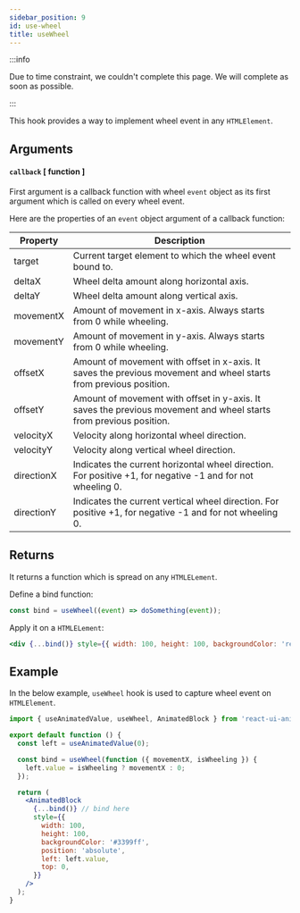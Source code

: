 ```yaml
---
sidebar_position: 9
id: use-wheel
title: useWheel
---
```


:::info

Due to time constraint, we couldn't complete this page. We will complete as soon as possible.

:::

This hook provides a way to implement wheel event in any `HTMLElement`.

## Arguments

#### `callback` [ function ]

First argument is a callback function with wheel `event` object as its first argument which is called on every wheel event.

Here are the properties of an `event` object argument of a callback function:

| Property   | Description                                                                                                       |
| ---------- | ----------------------------------------------------------------------------------------------------------------- |
| target     | Current target element to which the wheel event bound to.                                                         |
| deltaX     | Wheel delta amount along horizontal axis.                                                                         |
| deltaY     | Wheel delta amount along vertical axis.                                                                           |
| movementX  | Amount of movement in x-axis. Always starts from 0 while wheeling.                                                |
| movementY  | Amount of movement in y-axis. Always starts from 0 while wheeling.                                                |
| offsetX    | Amount of movement with offset in x-axis. It saves the previous movement and wheel starts from previous position. |
| offsetY    | Amount of movement with offset in y-axis. It saves the previous movement and wheel starts from previous position. |
| velocityX  | Velocity along horizontal wheel direction.                                                                        |
| velocityY  | Velocity along vertical wheel direction.                                                                          |
| directionX | Indicates the current horizontal wheel direction. For positive +1, for negative -1 and for not wheeling 0.        |
| directionY | Indicates the current vertical wheel direction. For positive +1, for negative -1 and for not wheeling 0.          |

## Returns

It returns a function which is spread on any `HTMLELement`.

Define a bind function:

```js
const bind = useWheel((event) => doSomething(event));
```

Apply it on a `HTMLELement`:

```jsx
<div {...bind()} style={{ width: 100, height: 100, backgroundColor: 'red' }} />
```

## Example

In the below example, `useWheel` hook is used to capture wheel event on `HTMLElement`.

```jsx
import { useAnimatedValue, useWheel, AnimatedBlock } from 'react-ui-animate';

export default function () {
  const left = useAnimatedValue(0);

  const bind = useWheel(function ({ movementX, isWheeling }) {
    left.value = isWheeling ? movementX : 0;
  });

  return (
    <AnimatedBlock
      {...bind()} // bind here
      style={{
        width: 100,
        height: 100,
        backgroundColor: '#3399ff',
        position: 'absolute',
        left: left.value,
        top: 0,
      }}
    />
  );
}
```
